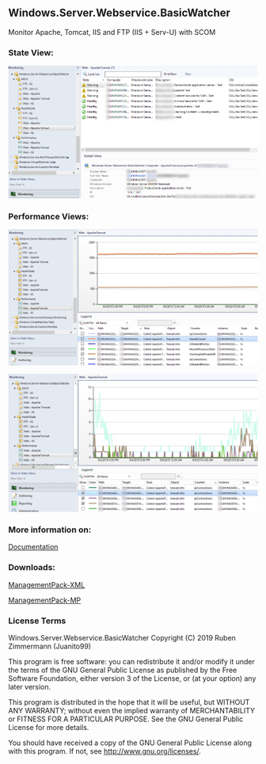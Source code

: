 ## Windows.Server.Webservice.BasicWatcher
Monitor Apache, Tomcat, IIS and FTP (IIS + Serv-U) with SCOM


### State View:
![Webservice_State](https://raw.githubusercontent.com/Juanito99/Windows.Server.Webservice.BasicWatcher/master/PicturesForGitWebSite/StateView.png)


### Performance Views:
![Webservice_PerfLoad](https://raw.githubusercontent.com/Juanito99/Windows.Server.Webservice.BasicWatcher/master/PicturesForGitWebSite/PerformanceViewLoad.png)

![Webservice_PerfUsers](https://raw.githubusercontent.com/Juanito99/Windows.Server.Webservice.BasicWatcher/master/PicturesForGitWebSite/PerformanceViewUsers.png)



### More information on:
[Documentation](https://github.com/Juanito99/Windows.Server.Webservice.BasicWatcher/blob/master/Documentation/ManagementPack-Webservice.BasicWatcher-Introduction.pdf)


### Downloads:

[ManagementPack-XML](https://github.com/Juanito99/Windows.Server.Webservice.BasicWatcher/blob/master/Windows.Server.Webservice.BasicWatcher/bin/Debug/Windows.Server.Webservice.BasicWatcher.xml) 

[ManagementPack-MP](https://github.com/Juanito99/Windows.Server.Webservice.BasicWatcher/blob/master/Windows.Server.Webservice.BasicWatcher/bin/Debug/Windows.Server.Webservice.BasicWatcher.mpb) 




### License Terms

Windows.Server.Webservice.BasicWatcher 
Copyright (C) 2019 Ruben Zimmermann (Juanito99)

This program is free software: you can redistribute it and/or modify
it under the terms of the GNU General Public License as published by
the Free Software Foundation, either version 3 of the License, or
(at your option) any later version.

This program is distributed in the hope that it will be useful,
but WITHOUT ANY WARRANTY; without even the implied warranty of
MERCHANTABILITY or FITNESS FOR A PARTICULAR PURPOSE.  See the
GNU General Public License for more details.

You should have received a copy of the GNU General Public License
along with this program.  If not, see <http://www.gnu.org/licenses/>.